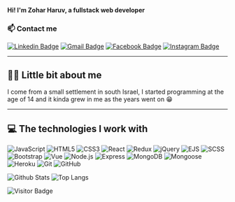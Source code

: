 **Hi! I'm Zohar Haruv, a fullstack web developer** </br>

### 📫 Contact me
[![Linkedin Badge](https://img.shields.io/badge/-Linkedin-blue?style=flat-square&logo=Linkedin&logoColor=white&link=https://www.linkedin.com/in/zohar-haruv-a6690b210/)](https://www.linkedin.com/in/zohar-haruv-a6690b210/)
[![Gmail Badge](https://img.shields.io/badge/-Gmail-c14438?style=flat-square&logo=Gmail&logoColor=white&link=mailto:zoharpr0@gmail.com)](mailto:zoharpr0@gmail.com)
[![Facebook Badge](https://img.shields.io/badge/-Facebook-0D8BF0?style=flat-square&logo=Facebook&logoColor=white&link=https://www.facebook.com/MisterBlat/)](https://www.facebook.com/MisterBlat/)
[![Instagram Badge](https://img.shields.io/badge/-Instagram-purple?style=flat-square&logo=instagram&logoColor=white&link=https://www.instagram.com/muzic_by_z/)](https://www.instagram.com/muzic_by_z/)

---
## 🐱‍👤 Little bit about me
I come from a small settlement in south Israel, I started programming at the age of 14 and it kinda grew in me as the years went on 😁

---
## 💻 The technologies I work with

![JavaScript](https://img.shields.io/badge/-JavaScript-black?style=flat-square&logo=javascript)
![HTML5](https://img.shields.io/badge/-HTML5-E34F26?style=flat-square&logo=html5&logoColor=white)
![CSS3](https://img.shields.io/badge/-CSS3-1572B6?style=flat-square&logo=css3)
![React](https://img.shields.io/badge/-React-black?style=flat-square&logo=react)
![Redux](https://img.shields.io/badge/-Redux-181717?style=flat-square&logo=redux)
![jQuery](https://img.shields.io/badge/-jQuery-black?style=flat-square&logo=jquery)
![EJS](https://img.shields.io/badge/-EJS-black?style=flat-square&logo=ejs)
![SCSS](https://img.shields.io/badge/-SCSS-purple?style=flat-square&logo=scss)
![Bootstrap](https://img.shields.io/badge/-Bootstrap-563D7C?style=flat-square&logo=bootstrap)
![Vue](https://img.shields.io/badge/-Vue.js-f1f1f1?style=flat-square&logo=vue.js)
![Node.js](https://img.shields.io/badge/-Nodejs-black?style=flat-square&logo=Node.js)
![Express](https://img.shields.io/badge/-Express-black?style=flat-square&logo=express)
![MongoDB](https://img.shields.io/badge/-MongoDB-black?style=flat-square&logo=mongodb)
![Mongoose](https://img.shields.io/badge/-Mongoose-green?style=flat-square&logo=mongoose)
![Heroku](https://img.shields.io/badge/-Heroku-430098?style=flat-square&logo=heroku)
![Git](https://img.shields.io/badge/-Git-black?style=flat-square&logo=git)
![GitHub](https://img.shields.io/badge/-GitHub-181717?style=flat-square&logo=github)


![Github Stats](https://github-readme-stats.vercel.app/api?username=zoharharuv&count_private=true&show_icons=true&include_all_commits=true)
![Top Langs](https://github-readme-stats.vercel.app/api/top-langs/?username=zoharharuv&hide=TeX&layout=compact)

![Visitor Badge](https://visitor-badge.laobi.icu/badge?page_id=zoharharuv.zoharharuv)
